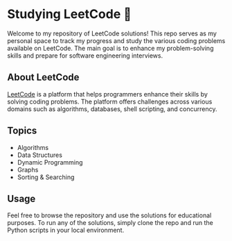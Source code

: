 # Studying LeetCode 🤯

Welcome to my repository of LeetCode solutions! This repo serves as my personal space to track my progress and study the various coding problems available on LeetCode. The main goal is to enhance my problem-solving skills and prepare for software engineering interviews.

## About LeetCode

[LeetCode](https://leetcode.com/) is a platform that helps programmers enhance their skills by solving coding problems. The platform offers challenges across various domains such as algorithms, databases, shell scripting, and concurrency.

## Topics
- Algorithms
- Data Structures
- Dynamic Programming
- Graphs
- Sorting & Searching


## Usage

Feel free to browse the repository and use the solutions for educational purposes. To run any of the solutions, simply clone the repo and run the Python scripts in your local environment.
